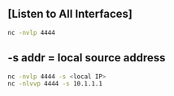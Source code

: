 ## [Listen to All Interfaces]
```sh
nc -nvlp 4444
```

## -s addr = local source address
```sh
nc -nvlp 4444 -s <local IP>
nc -nlvvp 4444 -s 10.1.1.1
```

